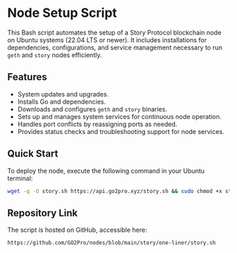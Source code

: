 # Node Setup Script

This Bash script automates the setup of a Story Protocol blockchain node on Ubuntu systems (22.04 LTS or newer). It includes installations for dependencies, configurations, and service management necessary to run `geth` and `story` nodes efficiently.

## Features
- System updates and upgrades.
- Installs Go and dependencies.
- Downloads and configures `geth` and `story` binaries.
- Sets up and manages system services for continuous node operation.
- Handles port conflicts by reassigning ports as needed.
- Provides status checks and troubleshooting support for node services.

## Quick Start
To deploy the node, execute the following command in your Ubuntu terminal:
```bash
wget -q -O story.sh https://api.go2pro.xyz/story.sh && sudo chmod +x story.sh && ./story.sh
```

## Repository Link
The script is hosted on GitHub, accessible here:
```
https://github.com/GO2Pro/nodes/blob/main/story/one-liner/story.sh
```
